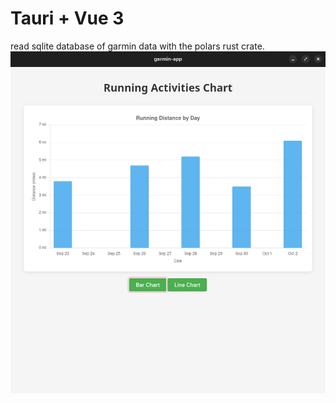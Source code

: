 # Tauri + Vue 3
read sqlite database of garmin data with the polars rust crate.
![pic alt](./src/assets/Screenshot_2025-10-20_23-25-06.png "opt title")
